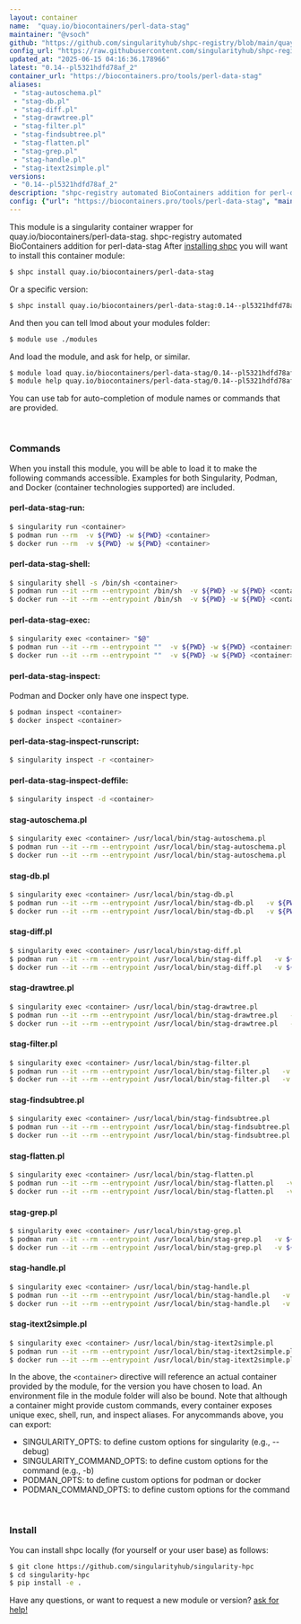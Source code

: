 ```yaml
---
layout: container
name:  "quay.io/biocontainers/perl-data-stag"
maintainer: "@vsoch"
github: "https://github.com/singularityhub/shpc-registry/blob/main/quay.io/biocontainers/perl-data-stag/container.yaml"
config_url: "https://raw.githubusercontent.com/singularityhub/shpc-registry/main/quay.io/biocontainers/perl-data-stag/container.yaml"
updated_at: "2025-06-15 04:16:36.178966"
latest: "0.14--pl5321hdfd78af_2"
container_url: "https://biocontainers.pro/tools/perl-data-stag"
aliases:
 - "stag-autoschema.pl"
 - "stag-db.pl"
 - "stag-diff.pl"
 - "stag-drawtree.pl"
 - "stag-filter.pl"
 - "stag-findsubtree.pl"
 - "stag-flatten.pl"
 - "stag-grep.pl"
 - "stag-handle.pl"
 - "stag-itext2simple.pl"
versions:
 - "0.14--pl5321hdfd78af_2"
description: "shpc-registry automated BioContainers addition for perl-data-stag"
config: {"url": "https://biocontainers.pro/tools/perl-data-stag", "maintainer": "@vsoch", "description": "shpc-registry automated BioContainers addition for perl-data-stag", "latest": {"0.14--pl5321hdfd78af_2": "sha256:4cd57726ef1b844cdc58a766a1ae04709e283d4ebb81b3e348261676103f6928"}, "tags": {"0.14--pl5321hdfd78af_2": "sha256:4cd57726ef1b844cdc58a766a1ae04709e283d4ebb81b3e348261676103f6928"}, "docker": "quay.io/biocontainers/perl-data-stag", "aliases": {"stag-autoschema.pl": "/usr/local/bin/stag-autoschema.pl", "stag-db.pl": "/usr/local/bin/stag-db.pl", "stag-diff.pl": "/usr/local/bin/stag-diff.pl", "stag-drawtree.pl": "/usr/local/bin/stag-drawtree.pl", "stag-filter.pl": "/usr/local/bin/stag-filter.pl", "stag-findsubtree.pl": "/usr/local/bin/stag-findsubtree.pl", "stag-flatten.pl": "/usr/local/bin/stag-flatten.pl", "stag-grep.pl": "/usr/local/bin/stag-grep.pl", "stag-handle.pl": "/usr/local/bin/stag-handle.pl", "stag-itext2simple.pl": "/usr/local/bin/stag-itext2simple.pl"}}
---
```


This module is a singularity container wrapper for quay.io/biocontainers/perl-data-stag.
shpc-registry automated BioContainers addition for perl-data-stag
After [installing shpc](#install) you will want to install this container module:


```bash
$ shpc install quay.io/biocontainers/perl-data-stag
```

Or a specific version:

```bash
$ shpc install quay.io/biocontainers/perl-data-stag:0.14--pl5321hdfd78af_2
```

And then you can tell lmod about your modules folder:

```bash
$ module use ./modules
```

And load the module, and ask for help, or similar.

```bash
$ module load quay.io/biocontainers/perl-data-stag/0.14--pl5321hdfd78af_2
$ module help quay.io/biocontainers/perl-data-stag/0.14--pl5321hdfd78af_2
```

You can use tab for auto-completion of module names or commands that are provided.

<br>

### Commands

When you install this module, you will be able to load it to make the following commands accessible.
Examples for both Singularity, Podman, and Docker (container technologies supported) are included.

#### perl-data-stag-run:

```bash
$ singularity run <container>
$ podman run --rm  -v ${PWD} -w ${PWD} <container>
$ docker run --rm  -v ${PWD} -w ${PWD} <container>
```

#### perl-data-stag-shell:

```bash
$ singularity shell -s /bin/sh <container>
$ podman run --it --rm --entrypoint /bin/sh  -v ${PWD} -w ${PWD} <container>
$ docker run --it --rm --entrypoint /bin/sh  -v ${PWD} -w ${PWD} <container>
```

#### perl-data-stag-exec:

```bash
$ singularity exec <container> "$@"
$ podman run --it --rm --entrypoint ""  -v ${PWD} -w ${PWD} <container> "$@"
$ docker run --it --rm --entrypoint ""  -v ${PWD} -w ${PWD} <container> "$@"
```

#### perl-data-stag-inspect:

Podman and Docker only have one inspect type.

```bash
$ podman inspect <container>
$ docker inspect <container>
```

#### perl-data-stag-inspect-runscript:

```bash
$ singularity inspect -r <container>
```

#### perl-data-stag-inspect-deffile:

```bash
$ singularity inspect -d <container>
```


#### stag-autoschema.pl

```bash
$ singularity exec <container> /usr/local/bin/stag-autoschema.pl
$ podman run --it --rm --entrypoint /usr/local/bin/stag-autoschema.pl   -v ${PWD} -w ${PWD} <container> -c " $@"
$ docker run --it --rm --entrypoint /usr/local/bin/stag-autoschema.pl   -v ${PWD} -w ${PWD} <container> -c " $@"
```


#### stag-db.pl

```bash
$ singularity exec <container> /usr/local/bin/stag-db.pl
$ podman run --it --rm --entrypoint /usr/local/bin/stag-db.pl   -v ${PWD} -w ${PWD} <container> -c " $@"
$ docker run --it --rm --entrypoint /usr/local/bin/stag-db.pl   -v ${PWD} -w ${PWD} <container> -c " $@"
```


#### stag-diff.pl

```bash
$ singularity exec <container> /usr/local/bin/stag-diff.pl
$ podman run --it --rm --entrypoint /usr/local/bin/stag-diff.pl   -v ${PWD} -w ${PWD} <container> -c " $@"
$ docker run --it --rm --entrypoint /usr/local/bin/stag-diff.pl   -v ${PWD} -w ${PWD} <container> -c " $@"
```


#### stag-drawtree.pl

```bash
$ singularity exec <container> /usr/local/bin/stag-drawtree.pl
$ podman run --it --rm --entrypoint /usr/local/bin/stag-drawtree.pl   -v ${PWD} -w ${PWD} <container> -c " $@"
$ docker run --it --rm --entrypoint /usr/local/bin/stag-drawtree.pl   -v ${PWD} -w ${PWD} <container> -c " $@"
```


#### stag-filter.pl

```bash
$ singularity exec <container> /usr/local/bin/stag-filter.pl
$ podman run --it --rm --entrypoint /usr/local/bin/stag-filter.pl   -v ${PWD} -w ${PWD} <container> -c " $@"
$ docker run --it --rm --entrypoint /usr/local/bin/stag-filter.pl   -v ${PWD} -w ${PWD} <container> -c " $@"
```


#### stag-findsubtree.pl

```bash
$ singularity exec <container> /usr/local/bin/stag-findsubtree.pl
$ podman run --it --rm --entrypoint /usr/local/bin/stag-findsubtree.pl   -v ${PWD} -w ${PWD} <container> -c " $@"
$ docker run --it --rm --entrypoint /usr/local/bin/stag-findsubtree.pl   -v ${PWD} -w ${PWD} <container> -c " $@"
```


#### stag-flatten.pl

```bash
$ singularity exec <container> /usr/local/bin/stag-flatten.pl
$ podman run --it --rm --entrypoint /usr/local/bin/stag-flatten.pl   -v ${PWD} -w ${PWD} <container> -c " $@"
$ docker run --it --rm --entrypoint /usr/local/bin/stag-flatten.pl   -v ${PWD} -w ${PWD} <container> -c " $@"
```


#### stag-grep.pl

```bash
$ singularity exec <container> /usr/local/bin/stag-grep.pl
$ podman run --it --rm --entrypoint /usr/local/bin/stag-grep.pl   -v ${PWD} -w ${PWD} <container> -c " $@"
$ docker run --it --rm --entrypoint /usr/local/bin/stag-grep.pl   -v ${PWD} -w ${PWD} <container> -c " $@"
```


#### stag-handle.pl

```bash
$ singularity exec <container> /usr/local/bin/stag-handle.pl
$ podman run --it --rm --entrypoint /usr/local/bin/stag-handle.pl   -v ${PWD} -w ${PWD} <container> -c " $@"
$ docker run --it --rm --entrypoint /usr/local/bin/stag-handle.pl   -v ${PWD} -w ${PWD} <container> -c " $@"
```


#### stag-itext2simple.pl

```bash
$ singularity exec <container> /usr/local/bin/stag-itext2simple.pl
$ podman run --it --rm --entrypoint /usr/local/bin/stag-itext2simple.pl   -v ${PWD} -w ${PWD} <container> -c " $@"
$ docker run --it --rm --entrypoint /usr/local/bin/stag-itext2simple.pl   -v ${PWD} -w ${PWD} <container> -c " $@"
```



In the above, the `<container>` directive will reference an actual container provided
by the module, for the version you have chosen to load. An environment file in the
module folder will also be bound. Note that although a container
might provide custom commands, every container exposes unique exec, shell, run, and
inspect aliases. For anycommands above, you can export:

 - SINGULARITY_OPTS: to define custom options for singularity (e.g., --debug)
 - SINGULARITY_COMMAND_OPTS: to define custom options for the command (e.g., -b)
 - PODMAN_OPTS: to define custom options for podman or docker
 - PODMAN_COMMAND_OPTS: to define custom options for the command

<br>

### Install

You can install shpc locally (for yourself or your user base) as follows:

```bash
$ git clone https://github.com/singularityhub/singularity-hpc
$ cd singularity-hpc
$ pip install -e .
```

Have any questions, or want to request a new module or version? [ask for help!](https://github.com/singularityhub/singularity-hpc/issues)